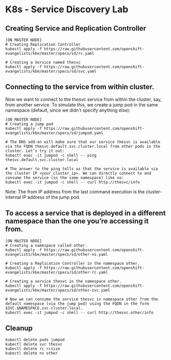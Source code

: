# K8s - Service Discovery Lab

## Creating Service and Replication Controller

```
[ON MASTER NODE]
# Creating Replication Controller
kubectl apply -f https://raw.githubusercontent.com/openshift-evangelists/kbe/master/specs/sd/rc.yaml

# Creating a Service named thesvc
kubectl apply -f https://raw.githubusercontent.com/openshift-evangelists/kbe/master/specs/sd/svc.yaml
```

## Connecting to the service from within cluster.

Now we want to connect to the thesvc service from within the cluster, say, from another service. To simulate this, we create a jump pod in the same namespace (default, since we didn’t specify anything else):
```
[ON MASTER NODE]
# Creating a jump pod
kubectl apply -f https://raw.githubusercontent.com/openshift-evangelists/kbe/master/specs/sd/jumpod.yaml

# The DNS add-on will make sure that our service thesvc is available via the FQDN thesvc.default.svc.cluster.local from other pods in the cluster. Let’s try it out:
kubectl exec -it jumpod -c shell -- ping thesvc.default.svc.cluster.local

# The answer to the ping tells us that the service is available via the cluster IP <your_cluster_ip>. We can directly connect to and consume the service (in the same namespace) like so:
kubectl exec -it jumpod -c shell -- curl http://thesvc/info
```
Note: The from IP address from the last command execution is the cluster-internal IP address of the jump pod.

## To access a service that is deployed in a different namespace than the one you’re accessing it from.

```
[ON MASTER NODE]
# Creating a namespace called other.
kubectl apply -f https://raw.githubusercontent.com/openshift-evangelists/kbe/master/specs/sd/other-ns.yaml

# Creating a Replication Controller in the namespace other.
kubectl apply -f https://raw.githubusercontent.com/openshift-evangelists/kbe/master/specs/sd/other-rc.yaml

# Creating a service thesvc in the namespace other.
kubectl apply -f https://raw.githubusercontent.com/openshift-evangelists/kbe/master/specs/sd/other-svc.yaml

# Now we can consume the service thesvc in namespace other from the default namespace (via the jump pod) using the FQDN in the form $SVC.$NAMESPACE.svc.cluster.local.
kubectl exec -it jumpod -c shell -- curl http://thesvc.other/info
```

## Cleanup
```
kubectl delete pods jumpod
kubectl delete svc thesvc
kubectl delete rc rcsise
kubectl delete ns other
```

